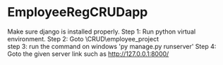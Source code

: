 # EmployeeRegCRUDapp
Make sure django is installed properly.
Step 1: Run python virtual environment.
Step 2: Goto \CRUD\employee_project\
step 3: run the command on windows 'py manage.py runserver'
Step 4: Goto the given server link such as http://127.0.0.1:8000/
